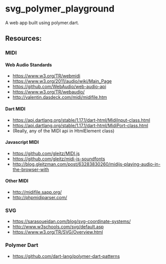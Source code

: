 # svg_polymer_playground

A web app built using polymer.dart.

## Resources:

### MIDI

#### Web Audio Standards

- https://www.w3.org/TR/webmidi
- https://www.w3.org/2011/audio/wiki/Main_Page
- https://github.com/WebAudio/web-audio-api
- https://www.w3.org/TR/webaudio/
- http://valentin.dasdeck.com/midi/midifile.htm

#### Dart MIDI

- https://api.dartlang.org/stable/1.17.1/dart-html/MidiInput-class.html
- https://api.dartlang.org/stable/1.17.1/dart-html/MidiPort-class.html
- (Really, any of the MIDI api in HtmlElement class)

#### Javascript MIDI

- https://github.com/gleitz/MIDI.js
- https://github.com/gleitz/midi-js-soundfonts
- http://blog.gleitzman.com/post/63283830260/midijs-playing-audio-in-the-browser-with

#### Other MIDI

- http://midifile.sapp.org/
- http://phpmidiparser.com/

### SVG

- https://sarasoueidan.com/blog/svg-coordinate-systems/
- http://www.w3schools.com/svg/default.asp
- https://www.w3.org/TR/SVG/Overview.html

### Polymer Dart

- https://github.com/dart-lang/polymer-dart-patterns
